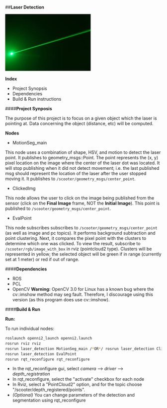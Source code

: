 ##**Laser Detection**

![Logo](https://github.com/DeepBlue14/laser_detection/blob/master/laser.jpg)

**Index**
- Project Synopsis
- Dependencies
- Build & Run instructions


####**Project Synposis**

The purpose of this project is to focus on a given object which the laser is pointing at.  Data concerning the object (distance, etc) will be computed.

**Nodes**
- MotionSeg_main

This node uses a combination of shape, HSV, and motion to detect the laser point.  It publishes to geometry_msgs::Point.  The point represents the (x, y) pixel location on the image where the center of the laser dot was located.  It will stop publishing when it did not detect movement; i.e. the last published msg should represent the location of the laser after the user stopped moving it.  It publishes to ```/scooter/geometry_msgs/center_point```.

- ClickedImg

This node allows the user to click on the image being published from the sensor (click on the **Final Image** frame, NOT the **Initial Image**).  This point is published to ```/scooter/geometry_msgs/center_point```. 

- EvalPoint

This node subscribes subscribes to ```/scooter/geometry_msgs/center_point``` (as well as image and pc topics).  It performs background subtraction and point clustering.  Next, it compares the pixel point with the clusters to determine which one was clicked.  To view the result, subscribe to ```/scooter/rgb/image_with_box``` in rviz (pointcloud2 type).  Clusters will be represented in yellow; the selected object will be green if in range (currently set at 1 meter) or red if out of range.



####**Dependencies**

- ROS
- PCL
- OpenCV
**Warning:**
OpenCV 3.0 for Linux has a known bug where the cv::imshow method may seg fault.  Therefore, I discourage using this version (as this program does use cv::imshow).


####**Build & Run**


**Run:**

To run individual nodes:
```bash
roslaunch openni2_launch openni2.launch
rosrun rviz rviz
rosrun laser_detection MotionSeg_main /*OR*/ rosrun laser_detection ClickedImg
rosrun laser_detection EvalPoint
rosrun rqt_reconfigure rqt_reconfigure
```

- In the rqt_reconfigure gui, select *camera* --> *driver* --> *depth_registration*
- In rqt_reconfigure, select the "activate" checkbox for each node
- In Rviz, select a "PointCloud2" option, and for the topic choose "/scooter/depth_registered/points".
- *(Optional)* You can change parameters of the detection and segmentation using rqt_reconfigure




